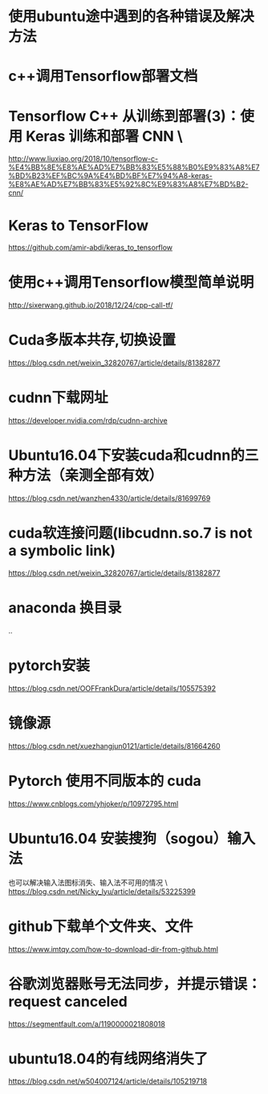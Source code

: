 # 使用ubuntu途中遇到的各种错误及解决方法

# c++调用Tensorflow部署文档

# Tensorflow C++ 从训练到部署(3)：使用 Keras 训练和部署 CNN \
http://www.liuxiao.org/2018/10/tensorflow-c-%E4%BB%8E%E8%AE%AD%E7%BB%83%E5%88%B0%E9%83%A8%E7%BD%B23%EF%BC%9A%E4%BD%BF%E7%94%A8-keras-%E8%AE%AD%E7%BB%83%E5%92%8C%E9%83%A8%E7%BD%B2-cnn/

# Keras to TensorFlow
https://github.com/amir-abdi/keras_to_tensorflow

# 使用c++调用Tensorflow模型简单说明
http://sixerwang.github.io/2018/12/24/cpp-call-tf/

# Cuda多版本共存,切换设置
https://blog.csdn.net/weixin_32820767/article/details/81382877

# cudnn下载网址
https://developer.nvidia.com/rdp/cudnn-archive

# Ubuntu16.04下安装cuda和cudnn的三种方法（亲测全部有效）
https://blog.csdn.net/wanzhen4330/article/details/81699769

# cuda软连接问题(libcudnn.so.7 is not a symbolic link)
https://blog.csdn.net/weixin_32820767/article/details/81382877

# anaconda 换目录
..

# pytorch安装
https://blog.csdn.net/OOFFrankDura/article/details/105575392

# 镜像源
https://blog.csdn.net/xuezhangjun0121/article/details/81664260

# Pytorch 使用不同版本的 cuda
https://www.cnblogs.com/yhjoker/p/10972795.html

# Ubuntu16.04 安装搜狗（sogou）输入法
也可以解决输入法图标消失、输入法不可用的情况 \ 
https://blog.csdn.net/Nicky_lyu/article/details/53225399

# github下载单个文件夹、文件
https://www.imtqy.com/how-to-download-dir-from-github.html

# 谷歌浏览器账号无法同步，并提示错误： request canceled
https://segmentfault.com/a/1190000021808018

# ubuntu18.04的有线网络消失了
https://blog.csdn.net/w504007124/article/details/105219718

